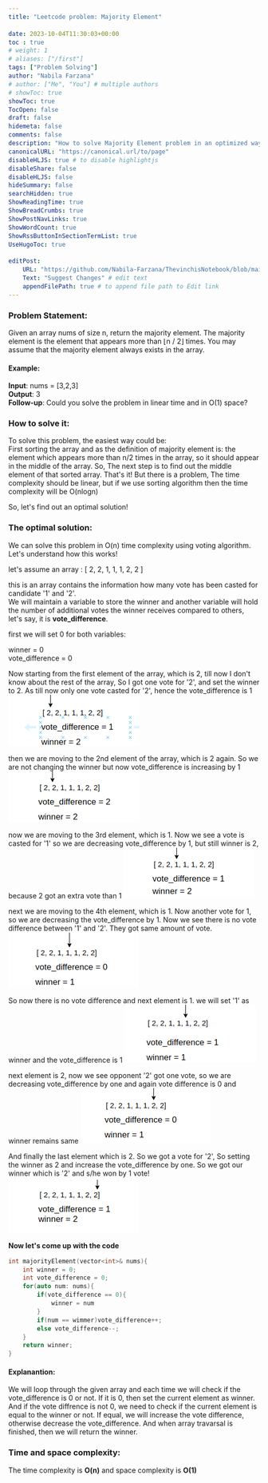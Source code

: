 ```yaml
---
title: "Leetcode problem: Majority Element"

date: 2023-10-04T11:30:03+00:00
toc : true
# weight: 1
# aliases: ["/first"]
tags: ["Problem Solving"]
author: "Nabila Farzana"
# author: ["Me", "You"] # multiple authors
# showToc: true
showToc: true
TocOpen: false
draft: false
hidemeta: false
comments: false
description: "How to solve Majority Element problem in an optimized way!"
canonicalURL: "https://canonical.url/to/page"
disableHLJS: true # to disable highlightjs
disableShare: false
disableHLJS: false
hideSummary: false
searchHidden: true
ShowReadingTime: true
ShowBreadCrumbs: true
ShowPostNavLinks: true
ShowWordCount: true
ShowRssButtonInSectionTermList: true
UseHugoToc: true

editPost:
    URL: "https://github.com/Nabila-Farzana/ThevinchisNotebook/blob/main/content/"
    Text: "Suggest Changes" # edit text
    appendFilePath: true # to append file path to Edit link
---
```


### Problem Statement:
Given an array nums of size n, return the majority element.
The majority element is the element that appears more than ⌊n / 2⌋ times. You may assume that the majority element always exists in the array.

#### Example:
__Input__: nums = [3,2,3]  
__Output__: 3  
__Follow-up__: Could you solve the problem in linear time and in O(1) space?

### How to solve it:
To solve this problem, the easiest way could be:  
First sorting the array and as the definition of majority element is: the element which appears more than n/2
times in the array, so it should appear in the middle of the array. So, The next step is to find out the middle element of that sorted array. That's it! 
But there is a problem,  The time complexity should be linear, but if we use sorting algorithm then the time complexity will be O(nlogn)

So, let's find out an optimal solution!

### The optimal solution:
We can solve this problem in O(n) time complexity using voting algorithm. Let's understand how this works!

let's assume an array : [ 2, 2, 1, 1, 1, 2, 2 ]

this is an array contains the information how many vote has been casted for candidate '1' and '2'.  
We will maintain a variable to store the winner and another variable will hold the number of additional votes the winner receives compared to others, let's say, it is __vote_difference__.  

first we will set 0 for both variables:

winner = 0  
vote_difference = 0

Now starting from the first element of the array, which is 2, till now I don't know about the rest of the array, So I got one vote for '2', and set the winner to 2. As till now only one vote casted for '2', hence  the vote_difference is 1
![voting1](images/voting1.png)

then we are moving to the 2nd element of the array, which is 2 again. So we are not changing the winner but now vote_difference is increasing by 1
![voting2](images/voting2.png)

now we are moving to the 3rd element, which is 1. Now we see a vote is casted for '1' so we are decreasing vote_difference by 1, but still winner is 2, because 2 got an extra vote than 1
![voting3](images/voting3.png)

next we are moving to the 4th element, which is 1. Now another vote for 1, so we are decreasing the vote_difference by 1. Now we see there is no vote difference between '1' and '2'. They got same amount of vote. 
![voting4](images/voting4.png)

So now there is no vote difference and next element is 1. we will set '1' as winner and the vote_difference is 1
![voting5](images/voting5.png)

next element is 2, now we see opponent '2' got one vote, so we are decreasing vote_difference by one and again vote difference is 0 and winner remains same
![voting6](images/voting6.png)

And finally the last element which is 2. So we got a vote for '2', So setting the winner as 2 and increase the vote_difference by one. So we got our winner which is '2' and s/he won by 1 vote!
![voting7](images/voting7.png)

__Now let's come up with the code__

```cpp
int majorityElement(vector<int>& nums){
    int winner = 0;
    int vote_difference = 0;
    for(auto num: nums){
        if(vote_difference == 0){
            winner = num
        }
        if(num == wimmer)vote_difference++;
        else vote_difference--;
    }
    return winner;
}
```
#### Explanantion: 
We will loop through the given array and each time we will check if the vote_difference is 0 or not. If it is 0, then set the current element as winner. And if the vote diffrence is not 0, we need to check if the current element is equal to the winner or not. If equal, we will increase the vote difference, otherwise decrease the vote_difference.
And when array travarsal is finished, then we will return the winner.

### Time and space complexity:
The time complexity is __O(n)__ and space complexity is __O(1)__